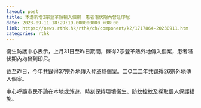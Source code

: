 ```yaml
---
layout: post
title: 本港新增2宗登革熱輸入個案　患者潛伏期內曾赴印尼
date: 2023-09-11 18:29:19.000000000 +08:00
link: https://news.rthk.hk/rthk/ch/component/k2/1717864-20230911.htm
categories: rthk
---
```


衞生防護中心表示，上月31日至昨日期間，錄得2宗登革熱外地傳入個案，患者潛伏期內均曾到印尼。

截至昨日，今年共錄得37宗外地傳入登革熱個案。二○二二年共錄得26宗外地傳入個案。

中心呼籲市民不論在本地或外遊，時刻保持環境衞生、防蚊控蚊及採取個人保護措施。

